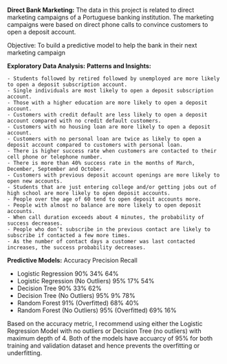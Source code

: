 **Direct Bank Marketing:**
 The data in this project is related to direct marketing campaigns of a Portuguese banking institution. The marketing campaigns were based on direct phone calls to convince customers to open a deposit account. 

Objective: To build a predictive model to help the bank in their next marketing campaign

**Exploratory Data Analysis:**
                                   **Patterns and Insights:**
                                   
    - Students followed by retired followed by unemployed are more likely to open a deposit subscription account.
    - Single individuals are most likely to open a deposit subscription account.
    - Those with a higher education are more likely to open a deposit account.
    - Customers with credit default are less likely to open a deposit account compared with no credit default customers.
    - Customers with no housing loan are more likely to open a deposit account.
    - Customers with no personal loan are twice as likely to open a deposit account compared to customers with personal loan.
    - There is higher success rate when customers are contacted to their cell phone or telephone number.
    - There is more than 40% success rate in the months of March, December, September and October.
    - Customers with previous deposit account openings are more likely to open new accounts.
    - Students that are just entering college and/or getting jobs out of high school are more likely to open deposit accounts.
    - People over the age of 60 tend to open deposit accounts more.
    - People with almost no balance are more likely to open deposit accounts.
    - When call duration exceeds about 4 minutes, the probability of success decreases.
    - People who don’t subscribe in the previous contact are likely to subscribe if contacted a few more times.
    - As the number of contact days a customer was last contacted increases, the success probability decreases.

**Predictive Models:**                 Accuracy              Precision         Recall
- Logistic Regression                    90%                    34%              64%
- Logistic Regression (No Outliers)      95%                    17%              54%
- Decision Tree                          90%                    33%              62%
- Decision Tree (No Outliers)            95%                     9%              78%
- Random Forest                          91% (Overfitted)       68%              40%
- Random Forest (No Outliers)            95% (Overfitted)       69%              16%

Based on the accuracy metric, I recommend using either the Logistic Regression Model with no outliers or 
Decision Tree (no outliers) with maximum depth of 4. Both of the models have accuarcy of 95% for both 
training and validation dataset and hence prevents the overfitting or underfitting.
